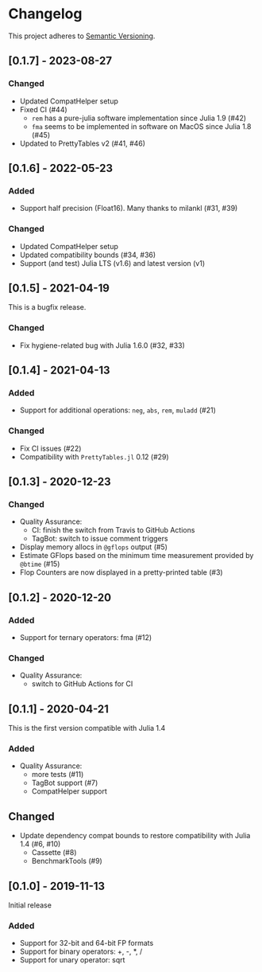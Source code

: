 # Changelog

This project adheres to [Semantic Versioning](https://semver.org/spec/v2.0.0.html).


## [0.1.7] - 2023-08-27

### Changed

- Updated CompatHelper setup
- Fixed CI (#44)
  - `rem` has a pure-julia software implementation since Julia 1.9 (#42)
  - `fma` seems to be implemented in software on MacOS since Julia 1.8 (#45)
- Updated to PrettyTables v2 (#41, #46)


## [0.1.6] - 2022-05-23

### Added

- Support half precision (Float16). Many thanks to milankl (#31, #39)

### Changed

- Updated CompatHelper setup
- Updated compatibility bounds (#34, #36)
- Support (and test) Julia LTS (v1.6) and latest version (v1)



## [0.1.5] - 2021-04-19

This is a bugfix release.

### Changed

- Fix hygiene-related bug with Julia 1.6.0 (#32, #33)



## [0.1.4] - 2021-04-13

### Added

- Support for additional operations: `neg`, `abs`, `rem`, `muladd` (#21)

### Changed

- Fix CI issues (#22)
- Compatibility with `PrettyTables.jl` 0.12 (#29)



## [0.1.3] - 2020-12-23

### Changed

- Quality Assurance:
  - CI: finish the switch from Travis to GitHub Actions
  - TagBot: switch to issue comment triggers
- Display memory allocs in `@gflops` output (#5)
- Estimate GFlops based on the minimum time measurement provided by `@btime` (#15)
- Flop Counters are now displayed in a pretty-printed table (#3)



## [0.1.2] - 2020-12-20

### Added

- Support for ternary operators: fma (#12)

### Changed

- Quality Assurance:
  - switch to GitHub Actions for CI



## [0.1.1] - 2020-04-21

This is the first version compatible with Julia 1.4

### Added

- Quality Assurance:
  - more tests (#11)
  - TagBot support (#7)
  - CompatHelper support
  
## Changed

- Update dependency compat bounds to restore compatibility with Julia 1.4 (#6, #10)
  - Cassette (#8)
  - BenchmarkTools (#9)



## [0.1.0] - 2019-11-13

Initial release

### Added

- Support for 32-bit and 64-bit FP formats
- Support for binary operators: +, -, *, /
- Support for unary operator: sqrt

